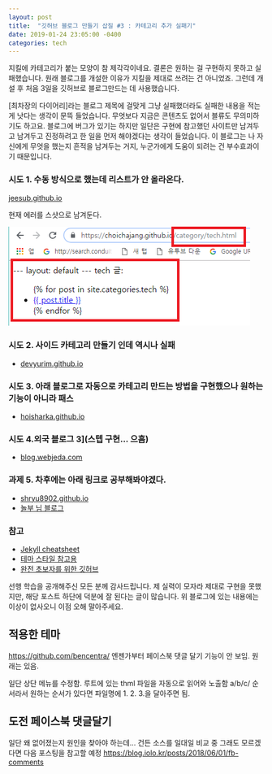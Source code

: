 ```yaml
---
layout: post
title:  "깃허브 블로그 만들기 삽질 #3 : 카테고리 추가 실패기"
date: 2019-01-24 23:05:00 -0400
categories: tech
---
```


지킬에 카테고리가 붙는 모양이 참 제각각이네요.
결론은 원하는 걸 구현하지 못하고 실패했습니다.
원래 블로그를 개설한 이유가 지킬을 제대로 쓰려는 건 아니었죠.
그런데 개설 후 처음 3일을 깃허브로 블로그만드는 데 사용했습니다.

[최차장의 다이어리]라는 블로그 제목에 걸맞게 그냥 실패했더라도 실패한 내용을 적는 게 낫다는 생각이 문뜩 들었습니다.
무엇보다 지금은 콘텐츠도 없어서 블류도 무의미하기도 하고요.
블로그에 버그가 있기는 하지만 일단은 구현에 참고했던 사이트만 남겨두고 남겨두고 진정하려고 한 일을 먼저 해야겠다는 생각이 들었습니다.
이 블로그는 나 자신에게 무엇을 했는지 흔적을 남겨두는 거지, 누군가에게 도움이 되려는 건 부수효과이기 때문입니다.
      
### 시도 1. 수동 방식으로 했는데 리스트가 안 올라온다.

[jeesub.github.io](https://jeesub.github.io/blog/jekyll-%EC%B9%B4%ED%85%8C%EA%B3%A0%EB%A6%AC-%EB%A7%8C%EB%93%A4%EA%B8%B0/)

현재 에러를 스샷으로 남겨둔다.

![에러](/assets/images/3rd_error.png)

### 시도 2. 사이드 카테고리 만들기 인데 역시나 실패
- [devyurim.github.io](https://devyurim.github.io/development%20environment/github%20blog/2018/08/07/blog-6.html)

### 시도 3. 아래 블로그로 자동으로 카테고리 만드는 방법을 구현했으나 원하는 기능이 아니라 패스
- [hoisharka.github.io](https://hoisharka.github.io/jekyll/2017/12/03/jekyll-category-002/)

### 시도 4.외국 블로그 3](스텝 구현... 으흠)
- [blog.webjeda.com](https://blog.webjeda.com/jekyll-categories/)

### 과제 5. 차후에는 아래 링크로 공부해봐야겠다.
- [shryu8902.github.io](https://shryu8902.github.io/tags/#%EC%A7%80%ED%82%AC)
- [놀부 님 블로그](https://nolboo.kim/blog/2013/10/15/free-blog-with-github-jekyll/)

### 참고
- [Jekyll cheatsheet](https://devhints.io/jekyll)
- [테마 스타일 참고용](lixizhi.github.io)
- [완전 초보자를 위한 깃허브](https://nolboo.kim/blog/2013/10/06/github-for-beginner/)

선행 학습을 공개해주신 모든 분께 감사드립니다.
제 실력이 모자라 제대로 구현을 못했지만, 해당 포스트 하단에 덕분에 잘 된다는 글이 많습니다.
위 블로그에 있는 내용에는 이상이 없사오니 이점 오해 말아주세요.

## 적용한 테마
https://github.com/bencentra/
엔젠가부터 페이스북 댓글 달기 기능이 안 보임.
원래는 있음.

일단 상단 메뉴를 수정함.
루트에 있는 thml 파일을 자동으로 읽어와 노출함
a/b/c/ 순서라서 원하는 순서가 있다면 파일명에 1. 2. 3.을 달아주면 됨.

## 도전 페이스북 댓글달기
일단 왜 없어졌는지 원인을 찾아야 하는데... 건든 소스를 일대일 비교 중
그래도 모르겠다면 다음 포스팅을 참고할 예정
https://blog.iolo.kr/posts/2018/06/01/fb-comments
